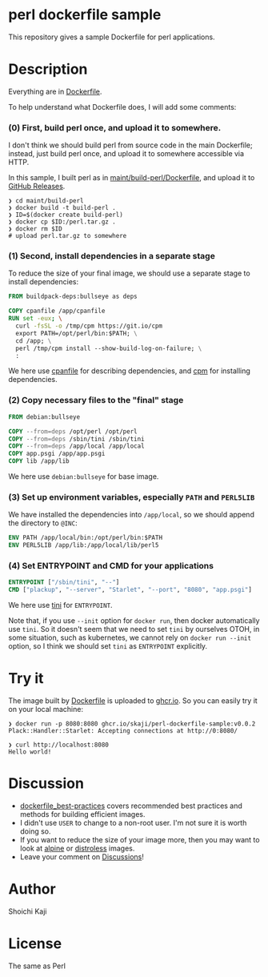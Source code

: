 # perl dockerfile sample

This repository gives a sample Dockerfile for perl applications.

# Description

Everything are in [Dockerfile](Dockerfile).

To help understand what Dockerfile does, I will add some comments:

### (0) First, build perl once, and upload it to somewhere.

I don't think we should build perl from source code in the main Dockerfile;
instead, just build perl once, and upload it to somewhere accessible via HTTP.

In this sample, I built perl as in [maint/build-perl/Dockerfile](maint/build-perl/Dockerfile), and upload it to [GitHub Releases](https://github.com/skaji/perl-dockerfile-sample/releases/tag/v0.0.1).

```console
❯ cd maint/build-perl
❯ docker build -t build-perl .
❯ ID=$(docker create build-perl)
❯ docker cp $ID:/perl.tar.gz .
❯ docker rm $ID
# upload perl.tar.gz to somewhere
```

### (1) Second, install dependencies in a separate stage

To reduce the size of your final image,
we should use a separate stage to install dependencies:

```Dockerfile
FROM buildpack-deps:bullseye as deps

COPY cpanfile /app/cpanfile
RUN set -eux; \
  curl -fsSL -o /tmp/cpm https://git.io/cpm
  export PATH=/opt/perl/bin:$PATH; \
  cd /app; \
  perl /tmp/cpm install --show-build-log-on-failure; \
  :
```

We here use [cpanfile](cpanfile) for describing dependencies, and [cpm](https://github.com/skaji/cpm) for installing dependencies.

### (2) Copy necessary files to the "final" stage

```Dockerfile
FROM debian:bullseye

COPY --from=deps /opt/perl /opt/perl
COPY --from=deps /sbin/tini /sbin/tini
COPY --from=deps /app/local /app/local
COPY app.psgi /app/app.psgi
COPY lib /app/lib
```

We here use `debian:bullseye` for base image.

### (3) Set up environment variables, especially `PATH` and `PERL5LIB`

We have installed the dependencies into `/app/local`,
so we should append the directory to `@INC`:

```Dockerfile
ENV PATH /app/local/bin:/opt/perl/bin:$PATH
ENV PERL5LIB /app/lib:/app/local/lib/perl5
```

### (4) Set ENTRYPOINT and CMD for your applications

```Dockerfile
ENTRYPOINT ["/sbin/tini", "--"]
CMD ["plackup", "--server", "Starlet", "--port", "8080", "app.psgi"]
```

We here use [tini](https://github.com/krallin/tini) for `ENTRYPOINT`.

Note that, if you use `--init` option for `docker run`,
then docker automatically use `tini`.
So it doesn't seem that we need to set `tini` by ourselves
OTOH, in some situation, such as kubernetes,
we cannot rely on `docker run --init` option,
so I think we should set `tini` as `ENTRYPOINT` explicitly.

# Try it

The image built by [Dockerfile](Dockerfile) is uploaded to [ghcr.io](https://github.com/skaji/perl-dockerfile-sample/pkgs/container/perl-dockerfile-sample).
So you can easily try it on your local machine:

```console
❯ docker run -p 8080:8080 ghcr.io/skaji/perl-dockerfile-sample:v0.0.2
Plack::Handler::Starlet: Accepting connections at http://0:8080/

❯ curl http://localhost:8080
Hello world!
```

# Discussion

* [dockerfile_best-practices](https://docs.docker.com/develop/develop-images/dockerfile_best-practices/)
covers recommended best practices and methods for building efficient images.
* I didn't use `USER` to change to a non-root user. I'm not sure it is worth doing so.
* If you want to reduce the size of your image more, then you may want to look at
[alpine](https://hub.docker.com/_/alpine) or
[distroless](https://github.com/GoogleContainerTools/distroless) images.
* Leave your comment on [Discussions](https://github.com/skaji/perl-dockerfile-sample/discussions)!

# Author

Shoichi Kaji

# License

The same as Perl
